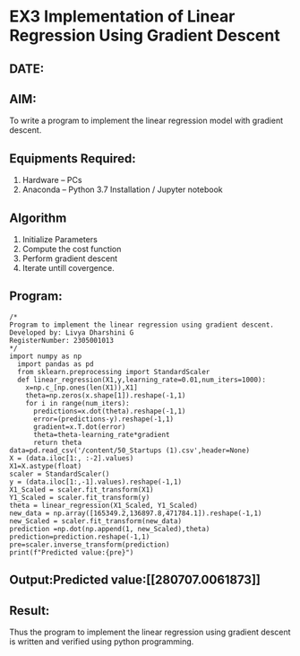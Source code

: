 # EX3 Implementation of Linear Regression Using Gradient Descent
## DATE:

## AIM:
To write a program to implement the linear regression model with gradient descent.

## Equipments Required:
1. Hardware – PCs
2. Anaconda – Python 3.7 Installation / Jupyter notebook

## Algorithm
1.  Initialize Parameters
2. Compute the cost function
3. Perform gradient descent
4. Iterate untill covergence.

## Program:
```
/*
Program to implement the linear regression using gradient descent.
Developed by: Livya Dharshini G
RegisterNumber: 2305001013
*/
import numpy as np
  import pandas as pd
  from sklearn.preprocessing import StandardScaler
  def linear_regression(X1,y,learning_rate=0.01,num_iters=1000):
    x=np.c_[np.ones(len(X1)),X1]
    theta=np.zeros(x.shape[1]).reshape(-1,1)
    for i in range(num_iters):
      predictions=x.dot(theta).reshape(-1,1)
      error=(predictions-y).reshape(-1,1)
      gradient=x.T.dot(error)
      theta=theta-learning_rate*gradient
      return theta
data=pd.read_csv('/content/50_Startups (1).csv',header=None)
X = (data.iloc[1:, :-2].values)
X1=X.astype(float)
scaler = StandardScaler()
y = (data.iloc[1:,-1].values).reshape(-1,1)
X1_Scaled = scaler.fit_transform(X1)
Y1_Scaled = scaler.fit_transform(y)
theta = linear_regression(X1_Scaled, Y1_Scaled)
new_data = np.array([165349.2,136897.8,471784.1]).reshape(-1,1)
new_Scaled = scaler.fit_transform(new_data)
prediction =np.dot(np.append(1, new_Scaled),theta)
prediction=prediction.reshape(-1,1)
pre=scaler.inverse_transform(prediction)
print(f"Predicted value:{pre}")
```

## Output:Predicted value:[[280707.0061873]]



## Result:
Thus the program to implement the linear regression using gradient descent is written and verified using python programming.
